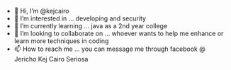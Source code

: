 - 👋 Hi, I’m @kejcairo
- 👀 I’m interested in ... developing and security
- 🌱 I’m currently learning ... java as a 2nd year college
- 💞️ I’m looking to collaborate on ... whoever wants to help me enhance or learn more techniques in coding
- 📫 How to reach me ... you can message me through facebook @ Jericho Kej Cairo Seriosa

<!---
kejcairo/kejcairo is a ✨ special ✨ repository because its `README.md` (this file) appears on your GitHub profile.
You can click the Preview link to take a look at your changes.
--->
